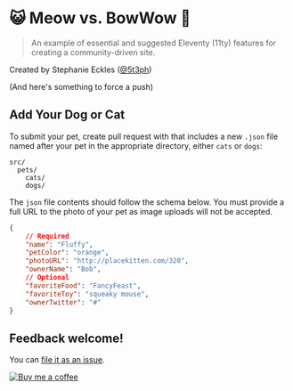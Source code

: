 # 😺 Meow vs. BowWow 🐶

> An example of essential and suggested Eleventy (11ty) features for creating a community-driven site.

Created by Stephanie Eckles ([@5t3ph](https://twitter.com/5t3ph))

(And here's something to force a push)

## Add Your Dog or Cat

To submit your pet, create pull request with that includes a new `.json` file named after your pet in the appropriate directory, either `cats` or `dogs`:

```
src/
  pets/
    cats/
    dogs/
```

The `json` file contents should follow the schema below. You must provide a full URL to the photo of your pet as image uploads will not be accepted.

```json
{
	// Required
	"name": "Fluffy",
	"petColor": "orange",
	"photoURL": "http://placekitten.com/320",
	"ownerName": "Bob",
	// Optional
	"favoriteFood": "FancyFeast",
	"favoriteToy": "squeaky mouse",
	"ownerTwitter": "#"
}
```

## Feedback welcome!

You can [file it as an issue](https://github.com/5t3ph/stylestage/issues).

[![Buy me a coffee](https://cdn.buymeacoffee.com/buttons/default-violet.png)](https://www.buymeacoffee.com/moderncss)
